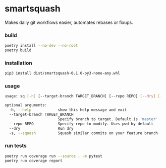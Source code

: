 # smartsquash

Makes daily git workflows easier, automates rebases or fixups.

### build

```sh
poetry install --no-dev --no-root
poetry build
```

### installation

```sh
pip3 install dist/smartsquash-0.1.0-py3-none-any.whl
```

### usage

```sh
usage: sq [-h] [--target-branch TARGET_BRANCH] [--repo REPO] [--dry] [-s]

optional arguments:
  -h, --help            show this help message and exit
  --target-branch TARGET_BRANCH
                        Specify branch to target. Default is 'master'
  --repo REPO           Specify repo to modify. Uses pwd by default
  --dry                 Run dry
  -s, --squash          Squash similar commits on your feature branch
```

### run tests

```sh
poetry run coverage run --source . -m pytest  
poetry run coverage report
```
